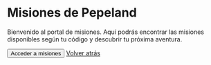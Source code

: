 # Misiones de Pepeland

Bienvenido al portal de misiones. Aquí podrás encontrar las misiones disponibles según tu código y descubrir tu próxima aventura.

<div class="button-container">
  <button id="mission-button" class="md-button md-button--primary">
    Acceder a misiones
  </button>
<a href="../../" class="md-button">
  Volver atrás
</a>
</div>

<!-- Modal de código (no tocar) -->
<div id="code-modal" class="custom-modal" hidden>
  <div class="custom-modal__container">
    <h3 class="custom-modal__title">Introduce tu código</h3>
    <input id="mission-code-input"
           type="text"
           placeholder="Codigo de faccion"
           class="custom-modal__input" />
    <div class="custom-modal__actions">
      <button id="code-submit"
              class="md-button md-button--primary">
        Enviar
      </button>
      <button id="code-cancel"
              class="md-button">
        Cancelar
      </button>
    </div>
  </div>
</div>
